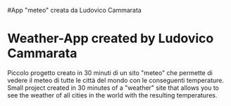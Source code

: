 #App "meteo" creata da Ludovico Cammarata
# Weather-App created by Ludovico Cammarata
Piccolo progetto creato in 30 minuti di un sito "meteo" che permette di vedere il meteo di tutte le città del mondo con le conseguenti temperature. 
Small project created in 30 minutes of a "weather" site that allows you to see the weather of all cities in the world with the resulting temperatures.
